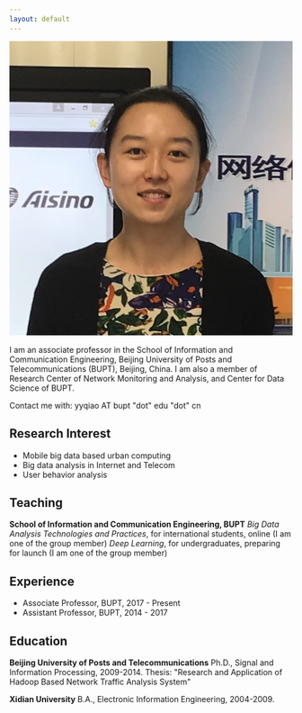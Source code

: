 ```yaml
---
layout: default
---
```


<img class="profile-picture" src="YUANYUAN.jpg">

I am an associate professor in the School of Information and Communication Engineering, Beijing University of Posts and Telecommunications (BUPT), Beijing, China. I am also a member of Research Center of Network Monitoring and Analysis, and Center for Data Science of BUPT.

Contact me with: yyqiao AT bupt "dot" edu "dot" cn

## Research Interest

- Mobile big data based urban computing
- Big data analysis in Internet and Telecom
- User behavior analysis

## Teaching

**School of Information and Communication Engineering, BUPT**
*Big Data Analysis Technologies and Practices*, for international students, online (I am one of the group member)
*Deep Learning*, for undergraduates, preparing for launch (I am one of the group member)

## Experience

- Associate Professor, BUPT, 2017 - Present
- Assistant Professor, BUPT, 2014 - 2017 

## Education

**Beijing University of Posts and Telecommunications**
Ph.D., Signal and Information Processing, 2009-2014. 
Thesis: "Research and Application of Hadoop Based Network Traffic Analysis System"

**Xidian University**
B.A., Electronic Information Engineering, 2004-2009. 


